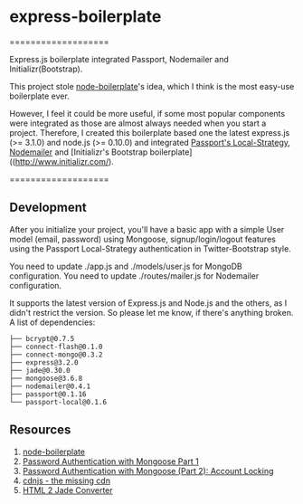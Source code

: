 # express-boilerplate
===================

Express.js boilerplate integrated Passport, Nodemailer and Initializr(Bootstrap).

This project stole [node-boilerplate](https://github.com/robrighter/node-boilerplate#node-boilerplate-version-2)'s idea, which I think is the most easy-use boilerplate ever.

However, I feel it could be more useful, if some most popular components were integrated as those are almost always needed when you start a project. Therefore, I created this boilerplate based one the latest express.js (>= 3.1.0) and node.js (>= 0.10.0) and integrated [Passport's Local-Strategy](http://passportjs.org/), [Nodemailer](https://github.com/andris9/Nodemailer) and [Initializr's Bootstrap boilerplate]((http://www.initializr.com/).

===================

## Development
After you initialize your project, you'll have a basic app with a simple User model (email, password) using Mongoose, signup/login/logout features using the Passport Local-Strategy authentication in Twitter-Bootstrap style.

You need to update ./app.js and ./models/user.js for MongoDB configuration.
You need to update ./routes/mailer.js for Nodemailer configuration.

It supports the latest version of Express.js and Node.js and the others, as I didn't restrict the version. So please let me know, if there's anything broken.
A list of dependencies:
```
├── bcrypt@0.7.5
├── connect-flash@0.1.0
├── connect-mongo@0.3.2
├── express@3.2.0
├── jade@0.30.0
├── mongoose@3.6.8
├── nodemailer@0.4.1
├── passport@0.1.16
└── passport-local@0.1.6
```

## Resources
1. [node-boilerplate](https://github.com/robrighter/node-boilerplate)
2. [Password Authentication with Mongoose Part 1](http://blog.mongodb.org/post/32866457221/password-authentication-with-mongoose-part-1)
3. [Password Authentication with Mongoose (Part 2): Account Locking](http://devsmash.com/blog/implementing-max-login-attempts-with-mongoose)
3. [cdnjs - the missing cdn](http://cdnjs.com/)
4. [HTML 2 Jade Converter](http://html2jade.aaron-powell.com/)
